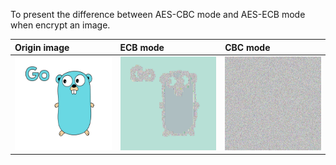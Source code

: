 To present the difference between AES-CBC mode and AES-ECB mode when encrypt an image.

| Origin image | ECB mode | CBC mode |
| :--- | :--- | :--- |
| <img src="./origin/img.bmp" height="150"> | <img src="./after/img_ecb.bmp" height="150"> | <img src="./after/img_cbc.bmp" height="150"> |

